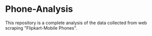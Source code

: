 # Phone-Analysis
This repository is a complete analysis of the data collected from web scraping "Flipkart-Mobile Phones".
